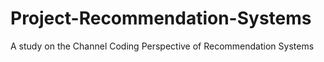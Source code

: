 # Project-Recommendation-Systems
A study on the Channel Coding Perspective of Recommendation Systems
